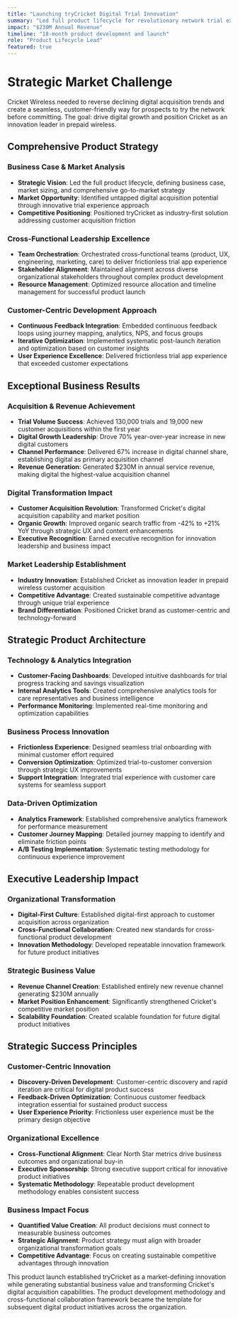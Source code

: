 ```yaml
---
title: "Launching tryCricket Digital Trial Innovation"
summary: "Led full product lifecycle for revolutionary network trial experience, achieving 130,000 trials and $230M annual revenue generation"
impact: "$230M Annual Revenue"
timeline: "18-month product development and launch"
role: "Product Lifecycle Lead"
featured: true
---
```


# Strategic Market Challenge

Cricket Wireless needed to reverse declining digital acquisition trends and create a seamless, customer-friendly way for prospects to try the network before committing. The goal: drive digital growth and position Cricket as an innovation leader in prepaid wireless.

## Comprehensive Product Strategy

### Business Case & Market Analysis
- **Strategic Vision**: Led the full product lifecycle, defining business case, market sizing, and comprehensive go-to-market strategy
- **Market Opportunity**: Identified untapped digital acquisition potential through innovative trial experience approach
- **Competitive Positioning**: Positioned tryCricket as industry-first solution addressing customer acquisition friction

### Cross-Functional Leadership Excellence
- **Team Orchestration**: Orchestrated cross-functional teams (product, UX, engineering, marketing, care) to deliver frictionless trial app experience
- **Stakeholder Alignment**: Maintained alignment across diverse organizational stakeholders throughout complex product development
- **Resource Management**: Optimized resource allocation and timeline management for successful product launch

### Customer-Centric Development Approach
- **Continuous Feedback Integration**: Embedded continuous feedback loops using journey mapping, analytics, NPS, and focus groups
- **Iterative Optimization**: Implemented systematic post-launch iteration and optimization based on customer insights
- **User Experience Excellence**: Delivered frictionless trial app experience that exceeded customer expectations

## Exceptional Business Results

### Acquisition & Revenue Achievement
- **Trial Volume Success**: Achieved 130,000 trials and 19,000 new customer acquisitions within the first year
- **Digital Growth Leadership**: Drove 70% year-over-year increase in new digital customers
- **Channel Performance**: Delivered 67% increase in digital channel share, establishing digital as primary acquisition channel
- **Revenue Generation**: Generated $230M in annual service revenue, making digital the highest-value acquisition channel

### Digital Transformation Impact
- **Customer Acquisition Revolution**: Transformed Cricket's digital acquisition capability and market position
- **Organic Growth**: Improved organic search traffic from -42% to +21% YoY through strategic UX and content enhancements
- **Executive Recognition**: Earned executive recognition for innovation leadership and business impact

### Market Leadership Establishment
- **Industry Innovation**: Established Cricket as innovation leader in prepaid wireless customer acquisition
- **Competitive Advantage**: Created sustainable competitive advantage through unique trial experience
- **Brand Differentiation**: Positioned Cricket brand as customer-centric and technology-forward

## Strategic Product Architecture

### Technology & Analytics Integration
- **Customer-Facing Dashboards**: Developed intuitive dashboards for trial progress tracking and savings visualization
- **Internal Analytics Tools**: Created comprehensive analytics tools for care representatives and business intelligence
- **Performance Monitoring**: Implemented real-time monitoring and optimization capabilities

### Business Process Innovation
- **Frictionless Experience**: Designed seamless trial onboarding with minimal customer effort required
- **Conversion Optimization**: Optimized trial-to-customer conversion through strategic UX improvements
- **Support Integration**: Integrated trial experience with customer care systems for seamless support

### Data-Driven Optimization
- **Analytics Framework**: Established comprehensive analytics framework for performance measurement
- **Customer Journey Mapping**: Detailed journey mapping to identify and eliminate friction points
- **A/B Testing Implementation**: Systematic testing methodology for continuous experience improvement

## Executive Leadership Impact

### Organizational Transformation
- **Digital-First Culture**: Established digital-first approach to customer acquisition across organization
- **Cross-Functional Collaboration**: Created new standards for cross-functional product development
- **Innovation Methodology**: Developed repeatable innovation framework for future product initiatives

### Strategic Business Value
- **Revenue Channel Creation**: Established entirely new revenue channel generating $230M annually
- **Market Position Enhancement**: Significantly strengthened Cricket's competitive market position
- **Scalability Foundation**: Created scalable foundation for future digital product initiatives

## Strategic Success Principles

### Customer-Centric Innovation
- **Discovery-Driven Development**: Customer-centric discovery and rapid iteration are critical for digital product success
- **Feedback-Driven Optimization**: Continuous customer feedback integration essential for sustained product success
- **User Experience Priority**: Frictionless user experience must be the primary design objective

### Organizational Excellence
- **Cross-Functional Alignment**: Clear North Star metrics drive business outcomes and organizational buy-in
- **Executive Sponsorship**: Strong executive support critical for innovative product initiatives
- **Systematic Methodology**: Repeatable product development methodology enables consistent success

### Business Impact Focus
- **Quantified Value Creation**: All product decisions must connect to measurable business outcomes
- **Strategic Alignment**: Product strategy must align with broader organizational transformation goals
- **Competitive Advantage**: Focus on creating sustainable competitive advantages through innovation

This product launch established tryCricket as a market-defining innovation while generating substantial business value and transforming Cricket's digital acquisition capabilities. The product development methodology and cross-functional collaboration framework became the template for subsequent digital product initiatives across the organization.
